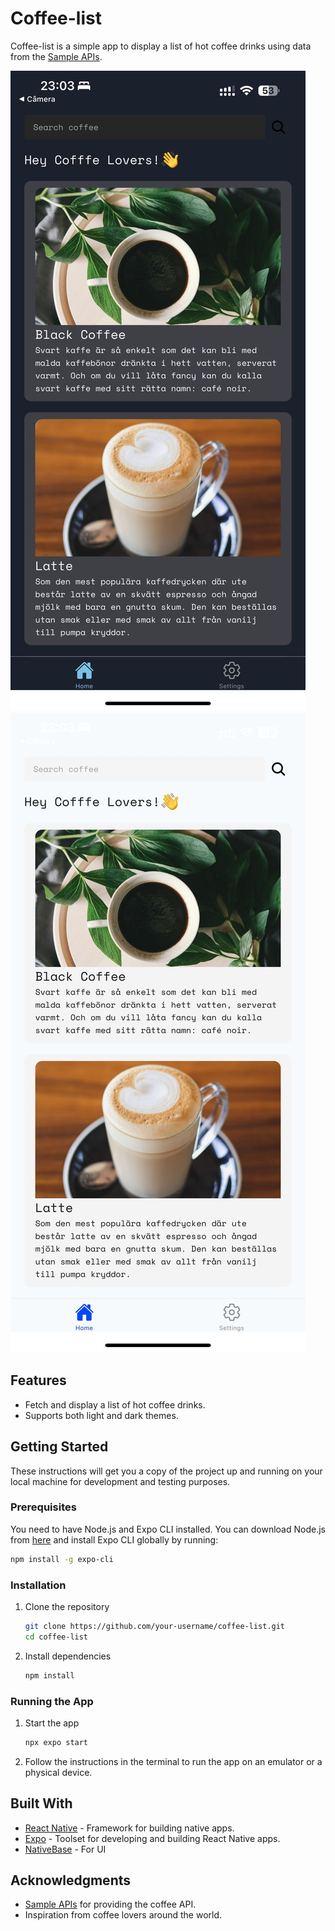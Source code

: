# Coffee-list

Coffee-list is a simple app to display a list of hot coffee drinks using data from the [Sample APIs](https://api.sampleapis.com/coffee/hot).

![Dark Mode](.github/images/dark.jpeg)
![Light Mode](.github/images/light.jpeg)

## Features

- Fetch and display a list of hot coffee drinks.
- Supports both light and dark themes.

## Getting Started

These instructions will get you a copy of the project up and running on your local machine for development and testing purposes.

### Prerequisites

You need to have Node.js and Expo CLI installed. You can download Node.js from [here](https://nodejs.org/) and install Expo CLI globally by running:

```bash
npm install -g expo-cli
```

### Installation

1. Clone the repository

   ```bash
   git clone https://github.com/your-username/coffee-list.git
   cd coffee-list
   ```

2. Install dependencies

   ```bash
   npm install
   ```

### Running the App

1. Start the app

   ```bash
   npx expo start
   ```

2. Follow the instructions in the terminal to run the app on an emulator or a physical device.

## Built With

- [React Native](https://reactnative.dev/) - Framework for building native apps.
- [Expo](https://expo.dev/) - Toolset for developing and building React Native apps.
- [NativeBase](https://nativebase.io/) - For UI

## Acknowledgments

- [Sample APIs](https://api.sampleapis.com/) for providing the coffee API.
- Inspiration from coffee lovers around the world.